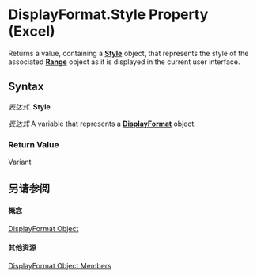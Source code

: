 
# DisplayFormat.Style Property (Excel)

Returns a value, containing a  **[Style](3c1e9184-0075-5f46-9a1a-0b61d874d1f8.md)** object, that represents the style of the associated **[Range](b8207778-0dcc-4570-1234-f130532cc8cd.md)** object as it is displayed in the current user interface.


## Syntax

 _表达式_. **Style**

 _表达式_ A variable that represents a **[DisplayFormat](c70b5d7f-adf1-e539-a32d-12c920af7c7e.md)** object.


### Return Value

Variant


## 另请参阅


#### 概念


[DisplayFormat Object](c70b5d7f-adf1-e539-a32d-12c920af7c7e.md)
#### 其他资源


[DisplayFormat Object Members](http://msdn.microsoft.com/library/fdcc9aec-9575-4530-059c-39559986b387%28Office.15%29.aspx)